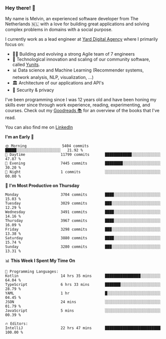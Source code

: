 ### Hey there! 👋

My name is Melvin, an experienced software developer from The Netherlands 🇳🇱 with a love for building great applications and solving complex problems in domains with a social purpose. 

I currently work as a lead engineer at [Yard Digital Agency](https://github.com/yardinternet) where I primarily focus on:

* 👏🏼 Building and evolving a strong Agile team of 7 engineers
* 🚀 Technological innovation and scaling of our community software, called [Yunits](https://www.yunits.com/).
* 📊 Data science and Machine Learning (Recommender systems, network analysis, NLP, visualization, ...)
* 🏛 Architecture of our applications and API's
* 🔐 Security & privacy

I've been programming since I was 12 years old and have been honing my skills ever since through work experience, reading, experimenting, and courses.
Check out my [Goodreads 📚](https://goodreads.com/melvinkoopmans) for an overview of the books that I've read. 

You can also find me on [LinkedIn](https://www.linkedin.com/in/melvinkoopmans)

<!--START_SECTION:waka-->
**I'm an Early 🐤** 

```text
🌞 Morning                5404 commits        █████░░░░░░░░░░░░░░░░░░░░   21.92 % 
🌆 Daytime                11799 commits       ████████████░░░░░░░░░░░░░   47.87 % 
🌃 Evening                7445 commits        ████████░░░░░░░░░░░░░░░░░   30.20 % 
🌙 Night                  1 commits           ░░░░░░░░░░░░░░░░░░░░░░░░░   00.00 % 
```
📅 **I'm Most Productive on Thursday** 

```text
Monday                   3704 commits        ████░░░░░░░░░░░░░░░░░░░░░   15.03 % 
Tuesday                  3029 commits        ███░░░░░░░░░░░░░░░░░░░░░░   12.29 % 
Wednesday                3491 commits        ████░░░░░░░░░░░░░░░░░░░░░   14.16 % 
Thursday                 3967 commits        ████░░░░░░░░░░░░░░░░░░░░░   16.09 % 
Friday                   3298 commits        ███░░░░░░░░░░░░░░░░░░░░░░   13.38 % 
Saturday                 3880 commits        ████░░░░░░░░░░░░░░░░░░░░░   15.74 % 
Sunday                   3280 commits        ███░░░░░░░░░░░░░░░░░░░░░░   13.31 % 
```


📊 **This Week I Spent My Time On** 

```text
💬 Programming Languages: 
Kotlin                   14 hrs 35 mins      ████████████████░░░░░░░░░   64.04 % 
TypeScript               6 hrs 33 mins       ███████░░░░░░░░░░░░░░░░░░   28.79 % 
YAML                     1 hr                █░░░░░░░░░░░░░░░░░░░░░░░░   04.45 % 
JSON                     24 mins             ░░░░░░░░░░░░░░░░░░░░░░░░░   01.79 % 
JavaScript               5 mins              ░░░░░░░░░░░░░░░░░░░░░░░░░   00.39 % 

🔥 Editors: 
IntelliJ                 22 hrs 47 mins      █████████████████████████   100.00 % 
```


<!--END_SECTION:waka-->
